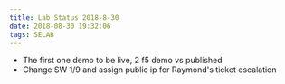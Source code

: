 ```yaml
---
title: Lab Status 2018-8-30
date: 2018-08-30 19:32:06
tags: SELAB
---
```

- The first one demo to be live, 2 f5 demo vs published 
- Change SW 1/9 and assign public ip for Raymond's ticket escalation
